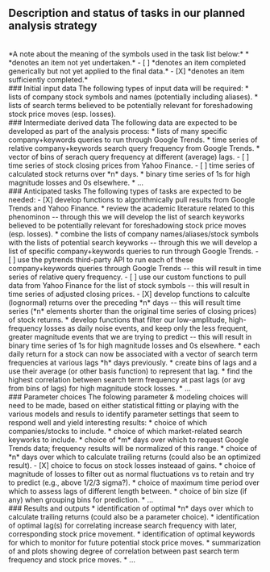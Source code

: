 ## Description and status of tasks in our planned analysis strategy
<br>
*A note about the meaning of the symbols used in the task list below:*
* *denotes an item not yet undertaken.*
- [ ] *denotes an item completed generically but not yet applied to the final data.*
- [X] *denotes an item sufficiently completed.*

<br>
### Initial input data
The following types of input data will be required:
* lists of company stock symbols and names (potentially including aliases).
* lists of search terms believed to be potentially relevant for foreshadowing stock price moves (esp. losses).


<br>
### Intermediate derived data
The following data are expected to be developed as part of the analysis process:
* lists of many specific company+keywords queries to run through Google Trends.
* time series of relative company+keywords search query frequency from Google Trends.
* vector of bins of serach query frequency at different (average) lags.
- [ ] time series of stock closing prices from Yahoo Finance.
- [ ] time series of calculated stock returns over *n* days.
* binary time series of 1s for high magnitude losses and 0s elsewhere.
* ...


<br>
### Anticipated tasks
The following types of tasks are expected to be needed:
- [X] develop functions to algorithmically pull results from Google Trends and Yahoo Finance.
* review the academic literature related to this phenominon -- through this we will develop the list of search keyworks believed to be potentially relevant for foreshadowing stock price moves (esp. losses).
* combine the lists of company names/aliases/stock symbols with the lists of potential search keyworks -- through this we will develop a list of specific company+keywords queries to run through Google Trends.
- [ ] use the pytrends third-party API to run each of these company+keywords queries through Google Trends -- this will result in time series of relative query frequency.
- [ ] use our custom functions to pull data from Yahoo Finance for the list of stock symbols -- this will result in time series of adjusted closing prices.
- [X] develop functions to calculte (lognormal) returns over the preceding *n* days -- this will result time series (*n* elements shorter than the original time series of closing prices) of stock returns.
* develop functions that filter our low-amplitude, high-frequency losses as daily noise events, and keep only the less frequent, greater magnitude events that we are trying to predict -- this will result in binary time series of 1s for high magnitude losses and 0s elsewhere.
* each daily return for a stock can now be associated with a vector of search term frequencies at various lags *h* days previously. 
* create bins of lags and a use their average (or other basis function) to represent that lag.
* find the highest correlation between search term frequency at past lags (or avg from bins of lags) for high magnitude stock losses.
* ...


<br>
### Parameter choices
The folowing parameter & modeling choices will need to be made, based on either statistical fitting or playing with the various models and resuls to identify parameter settings that seem to respond well and yield interesting results:
* choice of which companies/stocks to include.
* choice of which market-related search keyworks to include.
* choice of *m* days over which to request Google Trends data; frequency results will be normalized of this range.
* choice of *n* days over which to calculate trailing returns (could also be an optimized result).
- [X] choice to focus on stock losses insteaad of gains.
* choice of magnitude of losses to filter out as normal fluctuations vs to retain and try to predict (e.g., above 1/2/3 sigma?).
* choice of maximum time period over which to assess lags of different length between.
* choice of bin size (if any) when grouping bins for prediction.
* ...


<br>
### Results and outputs
* identification of optimal *n* days over which to calculate trailing returns (could also be a parameter choice).
* identification of optimal lag(s) for correlating increase search frequency with later, corresponding stock price movement.
* identification of optimal keywords for which to monitor for future potential stock price moves.
* summarization of and plots showing degree of correlation between past search term frequency and stock price moves.
* ...
